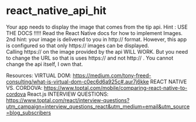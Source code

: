 # react_native_api_hit
Your app needs to display the image that comes from the tip api.
Hint :  USE THE DOCS !!!!!  Read the React Native docs for how to implement Images.
2nd hint:  your image is delivered to you in http:// format.  However, this app is configured so that only https:// images can be displayed.  
Calling https:// on the image provided by the api WILL WORK. But you need to change the URL so that is uses https:// and not http://  . You cannot change the api itself, I own that.

Resources:
VIRTUAL DOM: https://medium.com/tony-freed-consulting/what-is-virtual-dom-c0ec6d6a925c#.aur7j6kke
REACT NATIVE VS. CORDOVA:
https://www.toptal.com/mobile/comparing-react-native-to-cordova
React.js INTERVIEW QUESTIONS:
https://www.toptal.com/react/interview-questions?utm_campaign=interview_questions_react&utm_medium=email&utm_source=blog_subscribers
